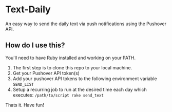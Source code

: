 # Text-Daily
An easy way to send the daily text via push notifications using the Pushover API.

## How do I use this?
You'll need to have Ruby installed and working on your PATH.
1. The first step is to clone this repo to your local machine.
2. Get your Pushover API token(s)
3. Add your pushover API tokens to the following environment variable `SEND_LIST`
4. Setup a recurring job to run at the desired time each day which executes: `/path/to/script rake send_text`

Thats it. Have fun!